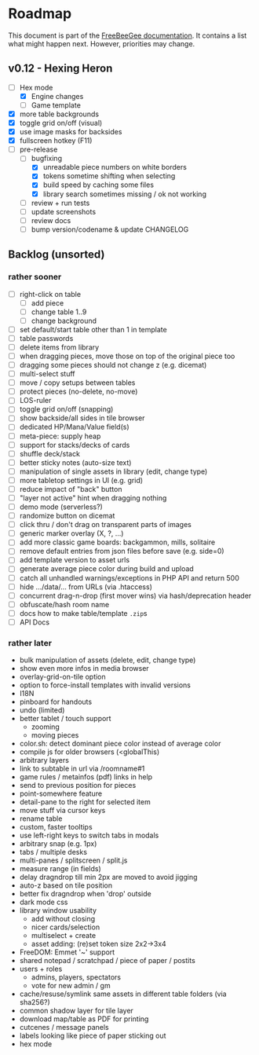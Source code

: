 # Roadmap

This document is part of the [FreeBeeGee documentation](DOCS.md). It contains a list what might happen next. However, priorities may change.

## v0.12 - Hexing Heron

* [ ] Hex mode
  * [X] Engine changes
  * [ ] Game template
* [X] more table backgrounds
* [X] toggle grid on/off (visual)
* [X] use image masks for backsides
* [X] fullscreen hotkey (F11)
* [ ] pre-release
  * [ ] bugfixing
    * [X] unreadable piece numbers on white borders
    * [X] tokens sometime shifting when selecting
    * [X] build speed by caching some files
    * [X] library search sometimes missing / ok not working
  * [ ] review + run tests
  * [ ] update screenshots
  * [ ] review docs
  * [ ] bump version/codename & update CHANGELOG

## Backlog (unsorted)

### rather sooner

* [ ] right-click on table
  * [ ] add piece
  * [ ] change table 1..9
  * [ ] change background
* [ ] set default/start table other than 1 in template
* [ ] table passwords
* [ ] delete items from library
* [ ] when dragging pieces, move those on top of the original piece too
* [ ] dragging some pieces should not change z (e.g. dicemat)
* [ ] multi-select stuff
* [ ] move / copy setups between tables
* [ ] protect pieces (no-delete, no-move)
* [ ] LOS-ruler
* [ ] toggle grid on/off (snapping)
* [ ] show backside/all sides in tile browser
* [ ] dedicated HP/Mana/Value field(s)
* [ ] meta-piece: supply heap
* [ ] support for stacks/decks of cards
* [ ] shuffle deck/stack
* [ ] better sticky notes (auto-size text)
* [ ] manipulation of single assets in library (edit, change type)
* [ ] more tabletop settings in UI (e.g. grid)
* [ ] reduce impact of "back" button
* [ ] "layer not active" hint when dragging nothing
* [ ] demo mode (serverless?)
* [ ] randomize button on dicemat
* [ ] click thru / don't drag on transparent parts of images
* [ ] generic marker overlay (X, ?, ...)
* [ ] add more classic game boards: backgammon, mills, solitaire
* [ ] remove default entries from json files before save (e.g. side=0)
* [ ] add template version to asset urls
* [ ] generate average piece color during build and upload
* [ ] catch all unhandled warnings/exceptions in PHP API and return 500
* [ ] hide .../data/... from URLs (via .htaccess)
* [ ] concurrent drag-n-drop (first mover wins) via hash/deprecation header
* [ ] obfuscate/hash room name
* [ ] docs how to make table/template `.zip`s
* [ ] API Docs

### rather later

* bulk manipulation of assets (delete, edit, change type)
* show even more infos in media browser
* overlay-grid-on-tile option
* option to force-install templates with invalid versions
* I18N
* pinboard for handouts
* undo (limited)
* better tablet / touch support
  * zooming
  * moving pieces
* color.sh: detect dominant piece color instead of average color
* compile js for older browsers (<globalThis)
* arbitrary layers
* link to subtable in url via /roomname#1
* game rules / metainfos (pdf) links in help
* send to previous position for pieces
* point-somewhere feature
* detail-pane to the right for selected item
* move stuff via cursor keys
* rename table
* custom, faster tooltips
* use left-right keys to switch tabs in modals
* arbitrary snap (e.g. 1px)
* tabs / multiple desks
* multi-panes / splitscreen / split.js
* measure range (in fields)
* delay dragndrop till min 2px are moved to avoid jigging
* auto-z based on tile position
* better fix dragndrop when 'drop' outside
* dark mode css
* library window usability
  * add without closing
  * nicer cards/selection
  * multiselect + create
  * asset adding: (re)set token size 2x2->3x4
* FreeDOM: Emmet '~' support
* shared notepad / scratchpad / piece of paper / postits
* users + roles
  * admins, players, spectators
  * vote for new admin / gm
* cache/resuse/symlink same assets in different table folders (via sha256?)
* common shadow layer for tile layer
* download map/table as PDF for printing
* cutcenes / message panels
* labels looking like piece of paper sticking out
* hex mode
